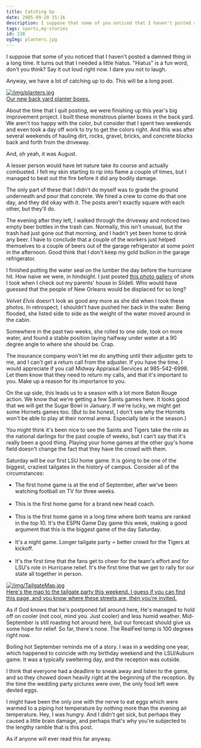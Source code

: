 ```yaml
---
title: Catching Up
date: 2005-09-20 15:16
description: I suppose that some of you noticed that I haven't posted a damned thing in a long time.  It turns out that I needed a little hiatus.  "Hiatus" is a fun word, don't you think?  Say it out loud right now.  I dare you not to laugh.  Anyway, we have a lot of catching up to do.  This will be a long post.
tags: sports,my-stories
id: 138
ogImg: planters.jpg
---
```

I suppose that some of you noticed that I haven't posted a damned thing in a long time.  It turns out that I needed a little hiatus.  "Hiatus" is a fun word, don't you think?  Say it out loud right now.  I dare you not to laugh.

Anyway, we have a lot of catching up to do.  This will be a long post.

<a class="lightview alignright" href="/img/planters.jpg" data-lightview-caption="Our new back yard planter boxes." data-lightview-group="group1" style="width:350px;"><img src="/img/planters.jpg" alt="/img/planters.jpg"><br><span class="caption">Our new back yard planter boxes.</span></a>

About the time that I quit posting, we were finishing up this year's big improvement project.  I built these monstrous planter boxes in the back yard.  We aren't too happy with the color, but consider that I spent two weekends and even took a day off work to try to get the colors right.  And this was after several weekends of hauling dirt, rocks, gravel, bricks, and concrete blocks back and forth from the driveway.  

And, oh yeah, it was August.  

A lesser person would have let nature take its course and actually combusted.  I felt my skin starting to rip into flame a couple of times, but I managed to beat out the fire before it did any bodily damage.

The only part of these that I didn't do myself was to grade the ground underneath and pour that concrete.  We hired a crew to come do that one day, and they did okay with it.  The posts aren't exactly square with each other, but they'll do.

The evening after they left, I walked through the driveway and noticed two empty beer bottles in the trash can.  Normally, this isn't unusual, but the trash had just gone out that morning, and I hadn't yet been home to drink any beer.  I have to conclude that a couple of the workers just helped themselves to a couple of beers out of the garage refrigerator at some point in the afternoon.  Good think that I don't keep my gold bullion in the garage refrigerator.

I finished putting the water seal on the lumber the day before the hurricane hit.  How naive we were, in hindsight.  I just posted <a href="/gal/013%20-%20Hurricane%20Katrina/">this photo gallery</a> of shots I took when I check out my parents' house in Slidell.  Who would have guessed that the people of New Orleans would be displaced for so long?

_Velvet Elvis_ doesn't look as good any more as she did when I took these photos.  In retrospect, I shouldn't have pushed her back in the water.  Being flooded, she listed side to side as the weight of the water moved around in the cabin.

Somewhere in the past two weeks, she rolled to one side, took on more water, and found a stable position laying halfway under water at a 90 degree angle to where she should be.  Crap.  

The insurance company won't let me do anything until their adjuster gets to me, and I can't get a return call from the adjuster.  If you have the time, I would appreciate if you call Midway Appraisal Services at 985-542-6998.  Let them know that they need to return my calls, and that it's important to you.  Make up a reason for its importance to you. 

On the up side, this leads us to a season with a lot more Baton Rouge action.  We know that we're getting a few Saints games here.  It looks good that we will get the Sugar Bowl in January.  If we're lucky, we might get some Hornets games too.  (But to be honest, I don't see why the Hornets won't be able to play at their normal arena.  Especially late in the season.)

You might think it's been nice to see the Saints and Tigers take the role as the national darlings for the past couple of weeks, but I can't say that it's really been a good thing.  Playing your home games at the other guy's home field doesn't change the fact that they have the crowd with them.

Saturday will be our first LSU home game.  It is going to be one of the biggest, craziest tailgates in the history of campus.  Consider all of the circumstances:

<ul><li>The first home game is at the end of September, after we've been watching football on TV for three weeks.</li><br /><li>This is the first home game for a brand new head coach.</li><br /><li>This is the first home game in a long time where both teams are ranked in the top 10.  It's the ESPN Game Day game this week, making a good argument that this is the biggest game of the day Saturday.</li><br /><li>It's a night game.  Longer tailgate party = better crowd for the Tigers at kickoff.</li><br /><li>It's the first time that the fans get to cheer for the team's effort and for LSU's role in Hurricane relief.  It's the first time that we get to rally for our state all together in person. </li></ul>

<a class="lightview alignright" href="/img/TailgateMap.jpg" data-lightview-caption="Here's the map to the tailgate party this weekend.  I guess if you can find this page, and you know where these streets are, then you're invited." data-lightview-group="group1" style="width:350px;"><img src="/img/TailgateMap.jpg" alt="/img/TailgateMap.jpg"><br><span class="caption">Here's the map to the tailgate party this weekend.  I guess if you can find this page, and you know where these streets are, then you're invited.</span></a>

As if God knows that he's postponed fall around here, He's managed to hold off on cooler (not cool, mind you.  Just cooler) and less humid weather.  Mid-September is still roasting hot around here, but our forecast should give us some hope for relief.  So far, there's none.  The RealFeel temp is 100 degrees right now.

Boiling hot September reminds me of a story.  I was in a wedding one year, which happened to coincide with my birthday weekend and the LSU/Auburn game.  It was a typically sweltering day, and the reception was outside.  

I think that everyone had a deadline to sneak away and listen to the game, and so they chowed down heavily right at the beginning of the reception.  By the time the wedding party pictures were over, the only food left were devled eggs.  

I might have been the only one with the nerve to eat eggs which were warmed to a piping hot temperature by nothing more than the evening air temperature.  Hey, I was hungry.  And I didn't get sick, but perhaps they caused a little brain damage, and perhaps that's why you're subjected to the lengthy ramble that is this post.

As if anyone will ever read this far anyway.
